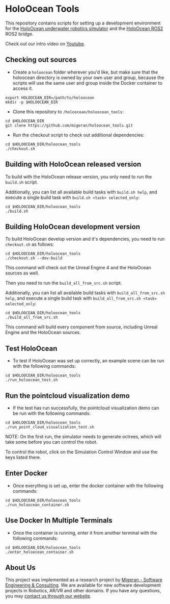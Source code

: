 # HoloOcean Tools

This repository contains scripts for setting up a development environment for the [HoloOcean underwater robotics simulator](https://holoocean.readthedocs.io) and the [HoloOcean ROS2](https://github.com/migeran/holoocean_ros) ROS2 bridge.

Check out our intro video on [Youtube](https://www.youtube.com/watch?v=kyBcfZYSLzc).

## Checking out sources

- Create a ```holoocean``` folder wherever you'd like, but make sure that the holoocean directory is owned by your own user and group, because the scripts will use the same user and group inside the Docker container to access it.

```
export HOLOOCEAN_DIR=/path/to/holoocean
mkdir -p $HOLOOCEAN_DIR
```

- Clone this repository to ```/holoocean/holoocean_tools```:

```
cd $HOLOOCEAN_DIR
git clone https://github.com/migeran/holoocean_tools.git
```

- Run the checkout script to check out additional dependencies:

```
cd $HOLOOCEAN_DIR/holoocean_tools
./checkout.sh
```

## Building with HoloOcean released version

To build with the HoloOcean release version, you only need to run the ```build.sh``` script.

Additionally, you can list all available build tasks with ```build.sh help```, and execute a single build task with ```build.sh <task> selected_only```:

```
cd $HOLOOCEAN_DIR/holoocean_tools
./build.sh
```

## Building HoloOcean development version

To build HoloOcean develop version and it's dependencies, you need to run ``checkout.sh`` as follows:

```
cd $HOLOOCEAN_DIR/holoocean_tools
./checkout.sh --dev-build
```

This command will check out the Unreal Engine 4 and the HoloOcean sources as well.

Then you need to run the ```build_all_from_src.sh``` script. 

Additionally, you can list all available build tasks with ```build_all_from_src.sh help```, and execute a single build task with ```build_all_from_src.sh <task> selected_only```:

```
cd $HOLOOCEAN_DIR/holoocean_tools
./build_all_from_src.sh
```

This command will build every component from source, including Unreal Engine and the HoloOcean sources.

## Test HoloOcean

- To test if HoloOcean was set up correctly, an example scene can be run with the following commands:
```
cd $HOLOOCEAN_DIR/holoocean_tools
./run_holoocean_test.sh
```

## Run the pointcloud visualization demo

- If the test has run successfully, the pointcloud visualization demo can be run with the following commands:
```
cd $HOLOOCEAN_DIR/holoocean_tools
./run_point_cloud_visualization_test.sh
```

NOTE: On the first run, the simulator needs to generate octrees, which will take some before you can control the robot.

To control the robot, click on the Simulation Control Window and use the keys listed there.


## Enter Docker

- Once everything is set up, enter the docker container with the following commands:
```
cd $HOLOOCEAN_DIR/holoocean_tools
./run_holoocean_container.sh
```

## Use Docker In Multiple Terminals

- Once the container is running, enter it from another terminal with the following commands:
```
cd $HOLOOCEAN_DIR/holoocean_tools
./enter_holoocean_container.sh
```

## About Us

This project was implemented as a research project by [Migeran - Software Engineering & Consulting](https://migeran.com).
We are available for new software development projects in Robotics, AR/VR and other domains. If you have any questions, you may [contact us through our website](https://migeran.com/contact).
